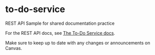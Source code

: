 # to-do-service

REST API Sample for shared documentation practice

For the REST API docs, see [The To-Do Service docs](https://uwc2-apidoc.github.io/to-do-service-public/).

Make sure to keep up to date with any changes or announcements on Canvas.
